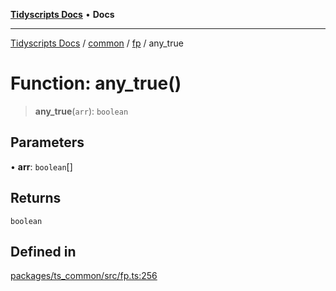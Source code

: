 [**Tidyscripts Docs**](../../../../../README.md) • **Docs**

***

[Tidyscripts Docs](../../../../../globals.md) / [common](../../../README.md) / [fp](../README.md) / any\_true

# Function: any\_true()

> **any\_true**(`arr`): `boolean`

## Parameters

• **arr**: `boolean`[]

## Returns

`boolean`

## Defined in

[packages/ts\_common/src/fp.ts:256](https://github.com/sheunaluko/tidyscripts/blob/master/packages/ts_common/src/fp.ts#L256)
